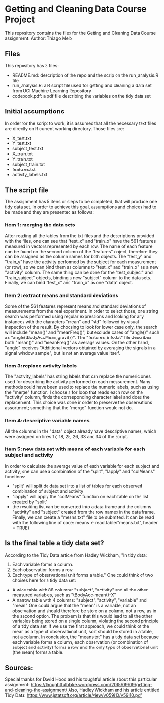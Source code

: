 # Getting and Cleaning Data Course Project
This repository contains the files for the Getting and Cleaning Data Course assignment.
Author: Thiago Melo

## Files
This repository has 3 files:
- README.md: description of the repo and the scrip on the run_analysis.R file
- run_analysis.R: a R script file used for getting and cleaning a data set from UCI Machine Learning Repository
- codebook.pdf: a pdf file describing the variables on the tidy data set

## Initial assumptions
In order for the script to work, it is assumed that all the necessary text files are directly on R current working directory. Those files are:
- X_test.txt
- Y_test.txt
- subject_test.txt
- X_train.txt
- Y_train.txt
- subject_train.txt
- features.txt
- activity_labels.txt

## The script file
The assignment has 5 itens or steps to be completed, that will produce one tidy data set. In order to achieve this goal, assumptions and choices had to be made and they are presented as follows:
### Item 1: merging the data sets
After reading all the tables from the txt files and the descriptions provided with the files, one can see that "test_x" and "train_x" have the 561 features measured in vectors represented by each row. The name of each feature can be found on the second column of the "features" object, therefore they can be assigned as the column names for both objects.
The "test_y" and "train_y" have the activity performed by the subject for each measurement (or row), so we can bind them as columns to "test_x" and "train_x" as a new "activity" column. The same thing can be done for the "test_subject" and "train_subject" objects, binding a new "subject" column to the data sets.
Finally, we can bind "test_x" and "train_x" as one "data" object.
### Item 2: extract means and standard deviations
Some of the 561 features represent means and standard deviations of measurements from the real experiment. In order to select those, one string search was performed using regular expressions and looking for any instances with the characters "mean" and "std" followed by visual inspection of the result. By choosing to look for lower case only, the search will include "mean()" and "meanFreq()", but exclude cases of "angle()" such as "angle(tBodyAccMean,gravity)". The "features_info.txt" file describes both "mean()" and "meanFreq()" as average values. On the other hand, "angle" receives "Additional vectors obtained by averaging the signals in a signal window sample", but is not an average value itself.
### Item 3: replace activity labels
The "activity_labels" has string labels that can replace the numeric ones used for describing the activity performed on each measurement. Many methods could have been used to replace the numeric labels, such as using the "merge" function. I choose a for loop that reads each row on the "activity" column, finds the corresponding character label and does the replacement. This choice was done ir order to preserve the observations assortment; something that the "merge" function would not do.
### Item 4: descriptive variable names
All the columns in the "data" object already have descriptive names, which were assigned on lines 17, 18, 25, 26, 33 and 34 of the script.
### Item 5: new data set with means of each variable for each subject and activity
In order to calculate the average value of each variable for each subject and activity, one can use a combination of the "split", "lapply" and "colMeans" functions:
- "split" will split de data set into a list of tables for each observed combination of subject and activity
- "lapply" will apply the "colMeans" function on each table on the list created by "split"
- the resulting list can be converted into a data frame and the columns "activity" and "subject" created from the row names in the data frame.
Finally, we can create a "means.txt" file to be submited. It can be read with the following line of code:
means <- read.table("means.txt", header = TRUE)

## Is the final table a tidy data set?
According to the Tidy Data article from Hadley Wickham, "In tidy data:
1. Each variable forms a column.
2. Each observation forms a row.
3. Each type of observational unit forms a table."
One could think of two choises here for a tidy data set:
- A wide table with 88 columns: "subject", "activity" and all the other measured variables, such as "tBodyAcc-mean()-X"
- A narrow table with 4 columns: "subject", "activity", "variable" and "mean"
One could argue that the "mean" is a variable, not an observation and should therefore be store on a column, not a row, as in the second option. The problem is that this would lead to all the other variables being stored on a single column, violating the second principle of a tidy data set. If we use the first approach, we could think of the mean as a type of observational unit, so it should be stored in a table, not a column.
In conclusion, the "means.txt" has a tidy data set because each variable forms a column, each observation (or combination of subject and activity) forms a row and the only type of observational unit (the mean) forms a table.

## Sources:
Special thanks for David Hood and his toughtful article about this particular assignment:
https://thoughtfulbloke.wordpress.com/2015/09/09/getting-and-cleaning-the-assignment/
Also, Hadley Wickham and his article entitled Tidy Data:
https://www.jstatsoft.org/article/view/v059i10/v59i10.pdf
